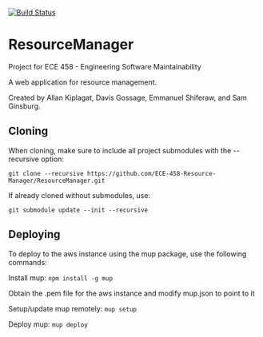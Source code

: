 [![Build Status](https://travis-ci.org/ECE-458-Resource-Manager/ResourceManager.svg?branch=master)](https://travis-ci.org/ECE-458-Resource-Manager/ResourceManager)

# ResourceManager
Project for ECE 458 - Engineering Software Maintainability

A web application for resource management.

Created by Allan Kiplagat, Davis Gossage, Emmanuel Shiferaw, and Sam Ginsburg.

## Cloning

When cloning, make sure to include all project submodules with the --recursive option:

`git clone --recursive https://github.com/ECE-458-Resource-Manager/ResourceManager.git`

If already cloned without submodules, use:

`git submodule update --init --recursive`


## Deploying

To deploy to the aws instance using the mup package, use the following commands:

Install mup: `npm install -g mup`

Obtain the .pem file for the aws instance and modify mup.json to point to it

Setup/update mup remotely: `mup setup`

Deploy mup: `mup deploy`

